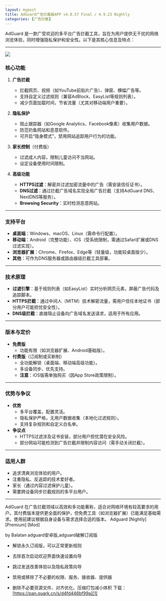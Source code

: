 ```yaml
---
layout: mypost
title: AdGuard广告拦截器APP v4.8.57 Final / 4.9.23 Nightly
categories: [广告拦截]
---
```


AdGuard 是一款广受欢迎的多平台广告拦截工具，旨在为用户提供无干扰的网络浏览体验，同时增强隐私保护和安全性。以下是其核心信息及特点：

---
![](https://pic1.imgdb.cn/item/67c55b44d0e0a243d40ab2e9.png)
### **核心功能**
1. **广告拦截**  
   - 拦截网页、视频（如YouTube前贴片广告）、弹窗、横幅广告等。
   - 支持自定义过滤规则（兼容AdBlock、EasyList等规则列表）。
   - 减少页面加载时间，节省流量（尤其对移动端用户重要）。

2. **隐私保护**  
   - 阻止跟踪器（如Google Analytics、Facebook像素）收集用户数据。
   - 防范钓鱼网站和恶意软件。
   - 可开启“隐身模式”，禁用网站追踪用户行为的功能。

3. **家长控制**（付费版）  
   - 过滤成人内容，限制儿童访问不当网站。
   - 设定设备使用时间限制。

4. **高级功能**  
   - **HTTPS过滤**：解密并过滤加密流量中的广告（需安装信任证书）。
   - **DNS过滤**：通过拦截广告域名实现全局广告拦截（支持AdGuard DNS、NextDNS等服务）。
   - **Browsing Security**：实时检测恶意网站。

---

### **支持平台**
- **桌面端**：Windows、macOS、Linux（需命令行配置）。
- **移动端**：Android（完整功能）、iOS（受系统限制，需通过Safari扩展或DNS过滤实现）。
- **浏览器扩展**：Chrome、Firefox、Edge等（轻量级，功能较桌面版少）。
- **其他**：可作为DNS服务器或路由器级拦截工具部署。

---

### **技术原理**
- **过滤引擎**：基于规则列表（如EasyList）实时分析网页元素，屏蔽广告代码及追踪脚本。
- **HTTPS拦截**：通过中间人（MITM）技术解密流量，需用户信任本地证书（部分用户可能担忧安全性）。
- **DNS级拦截**：直接阻止设备向广告域名发送请求，适用于所有应用。

---

### **版本与定价**
- **免费版**  
  - 功能有限（如浏览器扩展、Android基础版）。
- **付费版**（订阅制或买断制）  
  - 全功能解锁（桌面端、移动端高级功能）。
  - 多设备同步、优先支持。
  - **注意**：iOS版需单独购买（因App Store政策限制）。

---

### **优势与争议**
- **优势**  
  - 多平台覆盖，配置灵活。
  - 隐私保护严格，无用户数据收集（本地化过滤规则）。
  - 支持复杂规则和自定义白名单。
- **争议点**  
  - HTTPS过滤涉及证书安装，部分用户担忧潜在安全风险。
  - 部分网站可能检测到广告拦截并限制内容访问（需手动关闭拦截）。

---

### **适用人群**
- 追求清爽浏览体验的用户。
- 注重隐私、反追踪的技术爱好者。
- 家长（通过内容过滤保护儿童）。
- 需要跨设备同步拦截规则的多平台用户。

---

AdGuard 在广告拦截领域以高效和多功能著称，适合对网络环境有较高要求的用户。其付费版本提供更全面的保护，但免费工具（如浏览器扩展）已能满足基础需求。使用前建议根据自身设备与需求选择合适的版本。
Adguard [Nightly] [Premium] [Mod]

by Balatan
adguard安卓版,adguard破解订阅版
- 解锁永久订阅版，可以正常更新规则
- 去除首次启动欢迎界面快速设置向导
- 跳过发送改善体验以及隐私政策向导
- 禁用或移除了不必要的权限、服务、接收器、提供器
- 删除不必要资源文件、对齐优化、压缩打包减小体积
下载：[https://pan.quark.cn/s/d4fd446bf99a][1]


  [1]: https://pan.quark.cn/s/d4fd446bf99a
